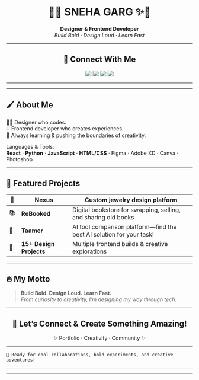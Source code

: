 
<div align="center">

# 🎨✨ **SNEHA GARG** ✨🎨

**Designer & Frontend Developer**  
_Build Bold · Design Loud · Learn Fast_

---

## 🌈 Connect With Me

<a href="https://linkedin.com/in/YOUR-LINKEDIN" target="_blank"><img src="https://img.shields.io/badge/-LinkedIn-0A66C2?style=for-the-badge&logo=linkedin&logoColor=white" /></a>
<a href="https://instagram.com/YOUR-INSTAGRAM" target="_blank"><img src="https://img.shields.io/badge/-Instagram-E4405F?style=for-the-badge&logo=instagram&logoColor=white" /></a>
<a href="https://behance.net/YOUR-BEHANCE" target="_blank"><img src="https://img.shields.io/badge/-Behance-1769FF?style=for-the-badge&logo=behance&logoColor=white" /></a>
<a href="mailto:snehagarg282004@gmail.com" target="_blank"><img src="https://img.shields.io/badge/-Email-D14836?style=for-the-badge&logo=gmail&logoColor=white" /></a>

---

</div>

---

## 🖌️ **About Me**

👩‍💻 Designer who codes.  
💡 Frontend developer who creates experiences.  
🚀 Always learning & pushing the boundaries of creativity.

Languages & Tools:  
**React** · **Python** · **JavaScript** · **HTML/CSS** · Figma · Adobe XD · Canva · Photoshop

---

## 🌟 **Featured Projects**

| 💍 | **Nexus** | Custom jewelry design platform |
|----|-----------|-------------------------------|
| 📚 | **ReBooked** | Digital bookstore for swapping, selling, and sharing old books |
| 🤖 | **Taamer** | AI tool comparison platform—find the best AI solution for your task! |
| 🎨 | **15+ Design Projects** | Multiple frontend builds & creative explorations |

---

## 🔥 **My Motto**

> **Build Bold. Design Loud. Learn Fast.**  
> _From curiosity to creativity, I’m designing my way through tech._

---

<div align="center">

## 🎯 **Let’s Connect & Create Something Amazing!**  
✨ Portfolio · Creativity · Community ✨

</div>

---

```
💬 Ready for cool collaborations, bold experiments, and creative adventures!
```

---

>

---

